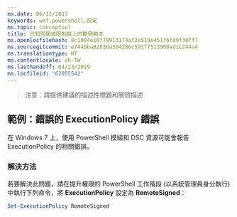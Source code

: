 ```yaml
---
ms.date: 06/12/2017
keywords: wmf,powershell,設定
ms.topic: conceptual
title: 已知問題或限制寫上的範例範本
ms.openlocfilehash: 8c1004e16f78913174af2e519e451f6fd9f30ff7
ms.sourcegitcommit: e7445ba8203da304286c591ff513900ad1c244a4
ms.translationtype: HT
ms.contentlocale: zh-TW
ms.lasthandoff: 04/23/2019
ms.locfileid: "62055542"
---
```

 >注意︰請提供建議的描述性標題和簡短描述

## <a name="example-erroneous-executionpolicy-errors"></a>範例：錯誤的 ExecutionPolicy 錯誤
在 Windows 7 上，使用 PowerShell 模組和 DSC 資源可能會報告 ExecutionPolicy 的相關錯誤。

### <a name="resolution"></a>解決方法

若要解決此問題，請在提升權限的 PowerShell 工作階段 (以系統管理員身分執行) 中執行下列命令，將 **ExecutionPolicy** 設定為 **RemoteSigned**：

```powershell
Set-ExecutionPolicy RemoteSigned
```
